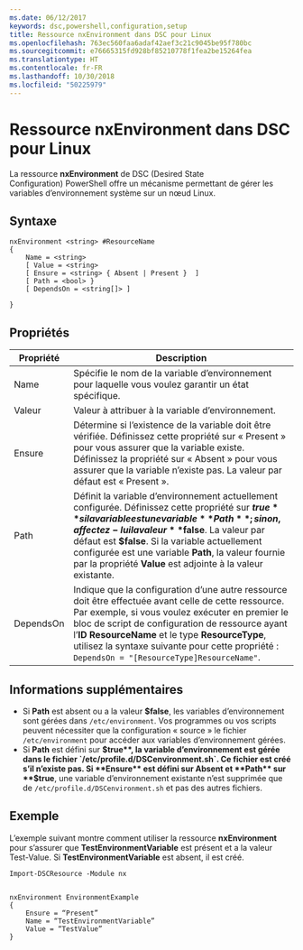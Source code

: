 ```yaml
---
ms.date: 06/12/2017
keywords: dsc,powershell,configuration,setup
title: Ressource nxEnvironment dans DSC pour Linux
ms.openlocfilehash: 763ec560faa6adaf42aef3c21c9045be95f780bc
ms.sourcegitcommit: e76665315fd928bf85210778f1fea2be15264fea
ms.translationtype: HT
ms.contentlocale: fr-FR
ms.lasthandoff: 10/30/2018
ms.locfileid: "50225979"
---
```

# <a name="dsc-for-linux-nxenvironment-resource"></a>Ressource nxEnvironment dans DSC pour Linux

La ressource **nxEnvironment** de DSC (Desired State Configuration) PowerShell offre un mécanisme permettant de gérer les variables d’environnement système sur un nœud Linux.

## <a name="syntax"></a>Syntaxe

```
nxEnvironment <string> #ResourceName
{
    Name = <string>
    [ Value = <string>
    [ Ensure = <string> { Absent | Present }  ]
    [ Path = <bool> }
    [ DependsOn = <string[]> ]

}
```

## <a name="properties"></a>Propriétés

|  Propriété |  Description |
|---|---|
| Name| Spécifie le nom de la variable d’environnement pour laquelle vous voulez garantir un état spécifique.|
| Valeur| Valeur à attribuer à la variable d’environnement.|
| Ensure| Détermine si l’existence de la variable doit être vérifiée. Définissez cette propriété sur « Present » pour vous assurer que la variable existe. Définissez la propriété sur « Absent » pour vous assurer que la variable n’existe pas. La valeur par défaut est « Present ».|
| Path| Définit la variable d’environnement actuellement configurée. Définissez cette propriété sur **$true** si la variable est une variable **Path** ; sinon, affectez-lui la valeur **$false**. La valeur par défaut est **$false**. Si la variable actuellement configurée est une variable **Path**, la valeur fournie par la propriété **Value** est adjointe à la valeur existante.|
| DependsOn | Indique que la configuration d’une autre ressource doit être effectuée avant celle de cette ressource. Par exemple, si vous voulez exécuter en premier le bloc de script de configuration de ressource ayant l’**ID** **ResourceName** et le type **ResourceType**, utilisez la syntaxe suivante pour cette propriété : `DependsOn = "[ResourceType]ResourceName"`.|

## <a name="additional-information"></a>Informations supplémentaires

* Si **Path** est absent ou a la valeur **$false**, les variables d’environnement sont gérées dans `/etc/environment`. Vos programmes ou vos scripts peuvent nécessiter que la configuration « source » le fichier `/etc/environment` pour accéder aux variables d’environnement gérées.
* Si **Path** est défini sur **$true**, la variable d’environnement est gérée dans le fichier `/etc/profile.d/DSCenvironment.sh`. Ce fichier est créé s’il n’existe pas. Si **Ensure** est défini sur Absent et **Path** sur **$true**, une variable d’environnement existante n’est supprimée que de `/etc/profile.d/DSCenvironment.sh` et pas des autres fichiers.

## <a name="example"></a>Exemple

L’exemple suivant montre comment utiliser la ressource **nxEnvironment** pour s’assurer que **TestEnvironmentVariable** est présent et a la valeur Test-Value. Si **TestEnvironmentVariable** est absent, il est créé.

```
Import-DSCResource -Module nx


nxEnvironment EnvironmentExample
{
    Ensure = “Present”
    Name = “TestEnvironmentVariable”
    Value = “TestValue”
}
```